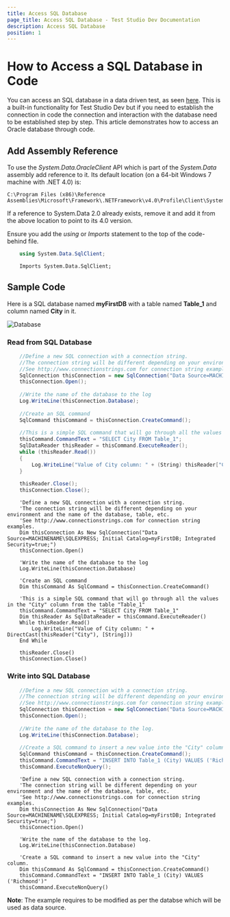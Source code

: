 ```yaml
---
title: Access SQL Database
page_title: Access SQL Database - Test Studio Dev Documentation
description: Access SQL Database
position: 1
---
```

# How to Access a SQL Database in Code

You can access an SQL database in a data driven test, as seen <a href="/features/data-driven-testing/add-data-source#add-a-database-source" target="_blank">here</a>. This is a built-in functionality for Test Studio Dev but if
you need to establish the connection in code the connection and interaction with the database need to be established step by step. This article demonstrates how to access an Oracle database through code.

## Add Assembly Reference

To use the *System.Data.OracleClient* API which is part of the *System.Data* assembly add reference to it. Its default location (on a 64-bit Windows 7 machine with .NET 4.0) is: 

    C:\Program Files (x86)\Reference Assemblies\Microsoft\Framework\.NETFramework\v4.0\Profile\Client\System.Data.dll

If a reference to System.Data 2.0 already exists, remove it and add it from the above location to point to its 4.0 version.

Ensure you add the *using* or *Imports* statement to the top of the code-behind file.

````C#
    using System.Data.SqlClient;
````
````VB
    Imports System.Data.SqlClient;
````

## Sample Code

Here is a SQL database named **myFirstDB** with a table named **Table_1** and column named **City** in it.

![Database][1]

### Read from SQL Database

````C#
    //Define a new SQL connection with a connection string. 
    //The connection string will be different depending on your environment and the name of the database, table, etc.
    //See http://www.connectionstrings.com for connection string examples.
    SqlConnection thisConnection = new SqlConnection("Data Source=MACHINENAME\\SQLEXPRESS; Initial Catalog=myFirstDB; Integrated Security=true;"); 
    thisConnection.Open();
 
    //Write the name of the database to the log
    Log.WriteLine(thisConnection.Database);
 
    //Create an SQL command
    SqlCommand thisCommand = thisConnection.CreateCommand();
 
    //This is a simple SQL command that will go through all the values in the "City" column from the table "Table_1"
    thisCommand.CommandText = "SELECT City FROM Table_1";
    SqlDataReader thisReader = thisCommand.ExecuteReader();
    while (thisReader.Read())
    {
        Log.WriteLine("Value of City column: " + (String) thisReader["City"]);
    }
 
    thisReader.Close();
    thisConnection.Close();
````
````VB
    'Define a new SQL connection with a connection string. 
    'The connection string will be different depending on your environment and the name of the database, table, etc.
    'See http://www.connectionstrings.com for connection string examples.
    Dim thisConnection As New SqlConnection("Data Source=MACHINENAME\SQLEXPRESS; Initial Catalog=myFirstDB; Integrated Security=true;")
    thisConnection.Open()
    
    'Write the name of the database to the log
    Log.WriteLine(thisConnection.Database)
    
    'Create an SQL command
    Dim thisCommand As SqlCommand = thisConnection.CreateCommand()
    
    'This is a simple SQL command that will go through all the values in the "City" column from the table "Table_1"
    thisCommand.CommandText = "SELECT City FROM Table_1"
    Dim thisReader As SqlDataReader = thisCommand.ExecuteReader()
    While thisReader.Read()
        Log.WriteLine("Value of City column: " + DirectCast(thisReader("City"), [String]))
    End While
    
    thisReader.Close()
    thisConnection.Close()
````

### Write into SQL Database

````C#
    //Define a new SQL connection with a connection string.
    //The connection string will be different depending on your environment and the name of the database, table, etc.
    //See http://www.connectionstrings.com for connection string examples.
    SqlConnection thisConnection = new SqlConnection("Data Source=MACHINENAME\\SQLEXPRESS; Initial Catalog=myFirstDB; Integrated Security=true;");
    thisConnection.Open();
 
    //Write the name of the database to the log.
    Log.WriteLine(thisConnection.Database);
 
    //Create a SQL command to insert a new value into the "City" column.
    SqlCommand thisCommand = thisConnection.CreateCommand();
    thisCommand.CommandText = "INSERT INTO Table_1 (City) VALUES ('Richmond')";
    thisCommand.ExecuteNonQuery();
````
````VB
    'Define a new SQL connection with a connection string.
    'The connection string will be different depending on your environment and the name of the database, table, etc.
    'See http://www.connectionstrings.com for connection string examples.
    Dim thisConnection As New SqlConnection("Data Source=MACHINENAME\SQLEXPRESS; Initial Catalog=myFirstDB; Integrated Security=true;")
    thisConnection.Open()
 
    'Write the name of the database to the log.
    Log.WriteLine(thisConnection.Database)
 
    'Create a SQL command to insert a new value into the "City" column.
    Dim thisCommand As SqlCommand = thisConnection.CreateCommand()
    thisCommand.CommandText = "INSERT INTO Table_1 (City) VALUES ('Richmond')"
    thisCommand.ExecuteNonQuery()
````

**Note**: The example requires to be modified as per the databse which will be used as data source. 

[1]: images/access-sql-database/fig1.png